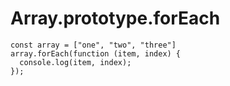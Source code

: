 # Array.prototype.forEach
````
const array = ["one", "two", "three"]
array.forEach(function (item, index) {
  console.log(item, index);
});
````
